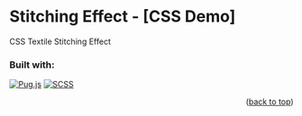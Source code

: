 <!-- TOP OF THE PAGE LINK -->
<a id="readme-top"></a>

# Stitching Effect - [CSS Demo]

CSS Textile Stitching Effect

### Built with:
[![Pug.js][Pug.js]][Pug-url]  [![SCSS][Scss.css]][Scss-url]

<p align="right">(<a href="#readme-top">back to top</a>)</p>

<!-- MARKDOWN LINKS & IMAGES -->
<!-- https://www.markdownguide.org/basic-syntax/#reference-style-links -->
[Pug.js]: https://img.shields.io/badge/Pug-EFCCA3?style=for-the-badge&logo=pug&logoColor=56332B
[Pug-url]: https://pugjs.org/
[Scss.css]: https://img.shields.io/badge/Scss-F8F9FA?style=for-the-badge&logo=sass&logoColor=CC6699
[Scss-url]: https://sass-lang.com/
